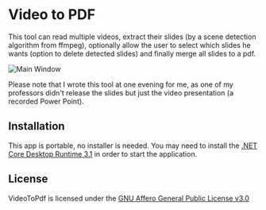 # Video to PDF
This tool can read multiple videos, extract their slides (by a scene detection algorithm from ffmpeg), optionally allow the user to select which slides he wants (option to delete detected slides) and finally merge all slides to a pdf.

![Main Window](https://i.imgur.com/oA0TEFH.png)

Please note that I wrote this tool at one evening for me, as one of my professors didn't release the slides but just the video presentation (a recorded Power Point).


## Installation
This app is portable, no installer is needed. You may need to install the [.NET Core Desktop Runtime 3.1](https://dotnet.microsoft.com/download/dotnet-core/3.1) in order to start the application.

## License
VideoToPdf is licensed under the [GNU Affero General Public License v3.0](LICENSE)
